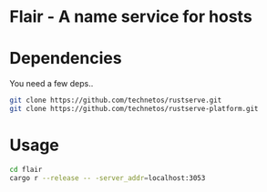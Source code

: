 # Flair - A name service for hosts

# Dependencies

You need a few deps..

```sh
git clone https://github.com/technetos/rustserve.git
git clone https://github.com/technetos/rustserve-platform.git
```

# Usage

```sh
cd flair
cargo r --release -- -server_addr=localhost:3053
```
